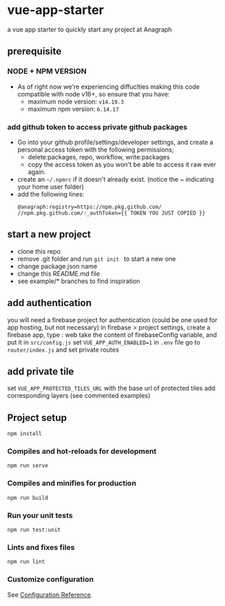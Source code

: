 # vue-app-starter
a vue app starter to quickly start any project at Anagraph

## prerequisite

### NODE + NPM VERSION
* As of right now we're experiencing diffuclties making this code compatible with node v16+, so ensure that you have:
  * maximum node version: `v14.19.3`
  * maximum npm version: `6.14.17`
### add github token to access private github packages
* Go into your github profile/settings/developer settings, and create a personal access token with the following permissions;
  * delete:packages, repo, workflow, write:packages
  * copy the access token as you won't be able to access it raw ever again.
* create an `~/.npmrc` if it doesn't already exist. (notice the ~ indicating your home user folder)
* add the following lines:
    ```
    @anagraph:registry=https://npm.pkg.github.com/
    //npm.pkg.github.com/:_authToken={{ TOKEN YOU JUST COPIED }}
    ```
## start a new project
- clone this repo
- remove .git folder and run ```git init ``` to start a new one
- change package.json name
- change this README.md file
- see example/* branches to find inspiration

## add authentication
you will need a firebase project for authentication (could be one used for app hosting, but not necessary)
in firebase > project settings, create a firebase app, type : web
take the content of firebaseConfig variable, and put it in ```src/config.js```
set ```VUE_APP_AUTH_ENABLED=1``` in ```.env```  file
go to ```router/index.js``` and set private routes
## add private tile
set ```VUE_APP_PROTECTED_TILES_URL``` with the base url of protected tiles
add corresponding layers (see commented examples)
## Project setup
```
npm install
```

### Compiles and hot-reloads for development
```
npm run serve
```

### Compiles and minifies for production
```
npm run build
```

### Run your unit tests
```
npm run test:unit
```

### Lints and fixes files
```
npm run lint
```

### Customize configuration
See [Configuration Reference](https://cli.vuejs.org/config/).
